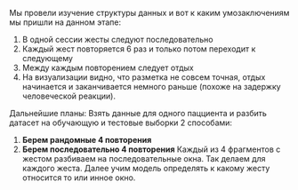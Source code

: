 Мы провели изучение структуры данных и вот к каким умозаключениям мы пришли на данном этапе:
1) В одной сессии жесты следуют последовательно 
2) Каждый жест повторяется 6 раз и только потом переходит к следующему 
3) Между каждым повторением следует отдых
4) На визуализации видно, что разметка не совсем точная, отдых начинается и заканчивается немного раньше (похоже на задержку человеческой реакции).

Дальнейшие планы:
Взять данные для одного пацциента и разбить датасет на обучающую и тестовые выборки 2 способами:
1) **Берем рандомные 4 повторения** 
2) **Берем последовательно 4 повторения** 
Каждый из 4 фрагментов с жестом разбиваем на последовательные окна. Так делаем для каждого жеста.
Далее учим модель определять к какому жесту относится то или инное окно.